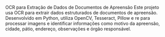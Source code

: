 OCR para Extração de Dados de Documentos de Apreensão
Este projeto usa OCR para extrair dados estruturados de documentos de apreensão. Desenvolvido em Python, utiliza OpenCV, Tesseract, Pillow e re para processar imagens e identificar informações como motivo da apreensão, cidade, pátio, endereço, observações e órgão responsável.
